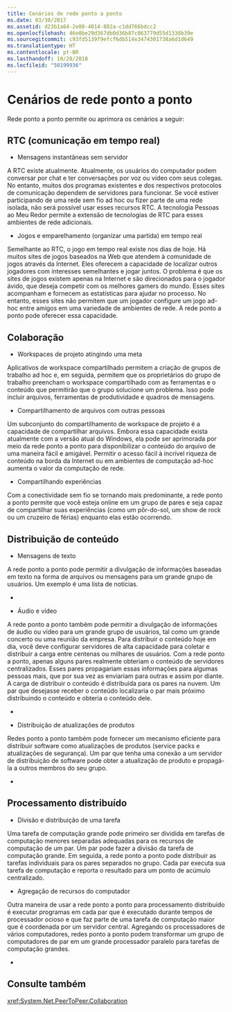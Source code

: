```yaml
---
title: Cenários de rede ponto a ponto
ms.date: 03/30/2017
ms.assetid: d23b1a64-2e08-4014-882a-c1dd766bdcc2
ms.openlocfilehash: 46e0be29d367db0d36b87c063779d55d1338b39e
ms.sourcegitcommit: c93fd5139f9efcf6db514e3474301738a6d1d649
ms.translationtype: HT
ms.contentlocale: pt-BR
ms.lasthandoff: 10/28/2018
ms.locfileid: "50199936"
---
```

# <a name="peer-to-peer-networking-scenarios"></a>Cenários de rede ponto a ponto
Rede ponto a ponto permite ou aprimora os cenários a seguir:  
  
## <a name="real-time-communications-rtc"></a>RTC (comunicação em tempo real)  
  
-   Mensagens instantâneas sem servidor  
  
 A RTC existe atualmente. Atualmente, os usuários do computador podem conversar por chat e ter conversações por voz ou vídeo com seus colegas. No entanto, muitos dos programas existentes e dos respectivos protocolos de comunicação dependem de servidores para funcionar. Se você estiver participando de uma rede sem fio ad hoc ou fizer parte de uma rede isolada, não será possível usar esses recursos RTC. A tecnologia Pessoas ao Meu Redor permite a extensão de tecnologias de RTC para esses ambientes de rede adicionais.  
  
-   Jogos e emparelhamento (organizar uma partida) em tempo real  
  
 Semelhante ao RTC, o jogo em tempo real existe nos dias de hoje. Há muitos sites de jogos baseados na Web que atendem à comunidade de jogos através da Internet. Eles oferecem a capacidade de localizar outros jogadores com interesses semelhantes e jogar juntos. O problema é que os sites de jogos existem apenas na Internet e são direcionados para o jogador ávido, que deseja competir com os melhores gamers do mundo. Esses sites acompanham e fornecem as estatísticas para ajudar no processo. No entanto, esses sites não permitem que um jogador configure um jogo ad-hoc entre amigos em uma variedade de ambientes de rede. A rede ponto a ponto pode oferecer essa capacidade.  
  
## <a name="collaboration"></a>Colaboração  
  
-   Workspaces de projeto atingindo uma meta  
  
 Aplicativos de workspace compartilhado permitem a criação de grupos de trabalho ad hoc e, em seguida, permitem que os proprietários do grupo de trabalho preencham o workspace compartilhado com as ferramentas e o conteúdo que permitirão que o grupo solucione um problema. Isso pode incluir arquivos, ferramentas de produtividade e quadros de mensagens.  
  
-   Compartilhamento de arquivos com outras pessoas  
  
 Um subconjunto do compartilhamento de workspace de projeto é a capacidade de compartilhar arquivos. Embora essa capacidade exista atualmente com a versão atual do Windows, ela pode ser aprimorada por meio da rede ponto a ponto para disponibilizar o conteúdo do arquivo de uma maneira fácil e amigável. Permitir o acesso fácil à incrível riqueza de conteúdo na borda da Internet ou em ambientes de computação ad-hoc aumenta o valor da computação de rede.  
  
-   Compartilhando experiências  
  
 Com a conectividade sem fio se tornando mais predominante, a rede ponto a ponto permite que você esteja online em um grupo de pares e seja capaz de compartilhar suas experiências (como um pôr-do-sol, um show de rock ou um cruzeiro de férias) enquanto elas estão ocorrendo.  
  
## <a name="content-distribution"></a>Distribuição de conteúdo  
  
-   Mensagens de texto  
  
 A rede ponto a ponto pode permitir a divulgação de informações baseadas em texto na forma de arquivos ou mensagens para um grande grupo de usuários. Um exemplo é uma lista de notícias.  
  
-  
  
-   Áudio e vídeo  
  
 A rede ponto a ponto também pode permitir a divulgação de informações de áudio ou vídeo para um grande grupo de usuários, tal como um grande concerto ou uma reunião da empresa. Para distribuir o conteúdo hoje em dia, você deve configurar servidores de alta capacidade para coletar e distribuir a carga entre centenas ou milhares de usuários. Com a rede ponto a ponto, apenas alguns pares realmente obteriam o conteúdo de servidores centralizados. Esses pares propagariam essas informações para algumas pessoas mais, que por sua vez as enviariam para outras e assim por diante. A carga de distribuir o conteúdo é distribuída para os pares na nuvem. Um par que desejasse receber o conteúdo localizaria o par mais próximo distribuindo o conteúdo e obteria o conteúdo dele.  
  
-  
  
-   Distribuição de atualizações de produtos  
  
 Redes ponto a ponto também pode fornecer um mecanismo eficiente para distribuir software como atualizações de produtos (service packs e atualizações de segurança). Um par que tenha uma conexão a um servidor de distribuição de software pode obter a atualização de produto e propagá-la a outros membros do seu grupo.  
  
-  
  
## <a name="distributed-processing"></a>Processamento distribuído  
  
-   Divisão e distribuição de uma tarefa  
  
 Uma tarefa de computação grande pode primeiro ser dividida em tarefas de computação menores separadas adequadas para os recursos de computação de um par. Um par pode fazer a divisão da tarefa de computação grande. Em seguida, a rede ponto a ponto pode distribuir as tarefas individuais para os pares separados no grupo. Cada par executa sua tarefa de computação e reporta o resultado para um ponto de acúmulo centralizado.  
  
-   Agregação de recursos do computador  
  
 Outra maneira de usar a rede ponto a ponto para processamento distribuído é executar programas em cada par que é executado durante tempos de processador ocioso e que faz parte de uma tarefa de computação maior que é coordenada por um servidor central. Agregando os processadores de vários computadores, redes ponto a ponto podem transformar um grupo de computadores de par em um grande processador paralelo para tarefas de computação grandes.  
  
-  
  
## <a name="see-also"></a>Consulte também  
 <xref:System.Net.PeerToPeer.Collaboration>
